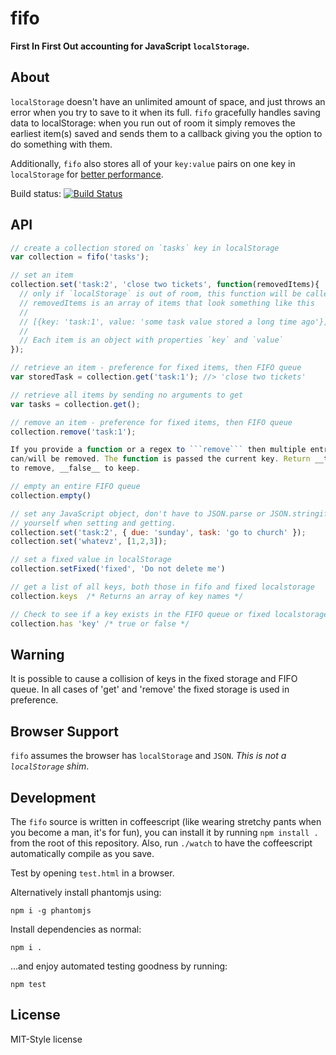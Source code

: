 fifo
====

**First In First Out accounting for JavaScript `localStorage`.**

About
-----

`localStorage` doesn't have an unlimited amount of space, and just
throws an error when you try to save to it when its full. `fifo`
gracefully handles saving data to localStorage: when you run out of room
it simply removes the earliest item(s) saved and sends them to a
callback giving you the option to do something with them.

Additionally, `fifo` also stores all of your `key:value` pairs on one key
in `localStorage` for [better performance][perf].

Build status: [![Build Status](https://travis-ci.org/rpflorence/fifo.svg?branch=master)](https://travis-ci.org/reflorence/fifo)

API
---

```javascript
// create a collection stored on `tasks` key in localStorage
var collection = fifo('tasks');

// set an item
collection.set('task:2', 'close two tickets', function(removedItems){
  // only if `localStorage` is out of room, this function will be called
  // removedItems is an array of items that look something like this
  //
  // [{key: 'task:1', value: 'some task value stored a long time ago'}]
  //
  // Each item is an object with properties `key` and `value`
});

// retrieve an item - preference for fixed items, then FIFO queue
var storedTask = collection.get('task:1'); //> 'close two tickets'

// retrieve all items by sending no arguments to get
var tasks = collection.get();

// remove an item - preference for fixed items, then FIFO queue
collection.remove('task:1');

If you provide a function or a regex to ```remove``` then multiple entries 
can/will be removed. The function is passed the current key. Return __true__ 
to remove, __false__ to keep.

// empty an entire FIFO queue
collection.empty()

// set any JavaScript object, don't have to JSON.parse or JSON.stringify
// yourself when setting and getting.
collection.set('task:2', { due: 'sunday', task: 'go to church' });
collection.set('whatevz', [1,2,3]);

// set a fixed value in localStorage
collection.setFixed('fixed', 'Do not delete me')

// get a list of all keys, both those in fifo and fixed localstorage
collection.keys  /* Returns an array of key names */

// Check to see if a key exists in the FIFO queue or fixed localstorage
collection.has 'key' /* true or false */
```

Warning
--------

It is possible to cause a collision of keys in the fixed storage and FIFO queue. In all cases of 'get' and 'remove' the fixed storage is used in preference.

Browser Support
---------------

`fifo` assumes the browser has `localStorage` and `JSON`. _This is not a
`localStorage` shim_.

Development
-----------

The `fifo` source is written in coffeescript (like wearing stretchy
pants when you become a man, it's for fun), you can install it by
running `npm install .` from the root of this repository. Also, run
`./watch` to have the coffeescript automatically compile as you save.

Test by opening `test.html` in a browser.

Alternatively install phantomjs using:

```
npm i -g phantomjs
```

Install dependencies as normal:

```
npm i .
```

...and enjoy automated testing goodness by running:

```
npm test
```

License
-------

MIT-Style license

[perf]:http://jsperf.com/localstorage-string-size-retrieval

